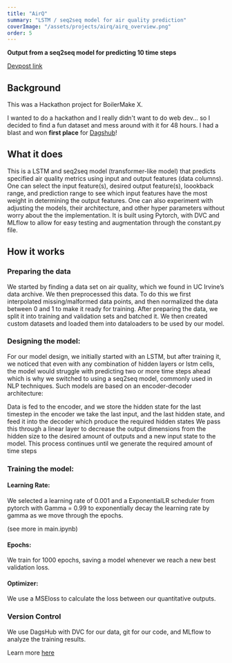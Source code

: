 ```yaml
---
title: "AirQ"
summary: "LSTM / seq2seq model for air quality prediction"
coverImage: "/assets/projects/airq/airq_overview.png"
order: 5 
---
```


**Output from a seq2seq model for predicting 10 time steps**

[Devpost link](https://devpost.com/software/airq)

## Background

This was a Hackathon project for BoilerMake X.

I wanted to do a hackathon and I really didn't want to do web dev... so I decided to find a fun dataset and mess around with it for 48 hours. I had a blast and won **first place** for [Dagshub](https://dagshub.com/)!


## What it does
This is a LSTM and seq2seq model (transformer-like model) that predicts specified air quality metrics using input and output features (data columns). One can select the input feature(s), desired output feature(s), loookback range, and prediction range to see which input features have the most weight in determining the output features. One can also experiment with adjusting the models, their architecture, and other hyper parameters without worry about the the implementation. It is built using Pytorch, with DVC and MLflow to allow for easy testing and augmentation through the constant.py file.

## How it works

### Preparing the data
We started by finding a data set on air quality, which we found in UC Irvine’s data archive. We then preprocessed this data. To do this we first interpolated missing/malformed data points, and then normalized the data between 0 and 1 to make it ready for training. After preparing the data, we split it into training and validation sets and batched it. We then created custom datasets and loaded them into dataloaders to be used by our model.

### Designing the model:
For our model design, we initially started with an LSTM, but after training it, we noticed that even with any combination of hidden layers or lstm cells, the model would struggle with predicting two or more time steps ahead which is why we switched to using a seq2seq model, commonly used in NLP techniques. Such models are based on an encoder-decoder architecture:

Data is fed to the encoder, and we store the hidden state for the last timestep in the encoder
we take the last input, and the last hidden state, and feed it into the decoder which produce the required hidden states
We pass this through a linear layer to decrease the output dimensions from the hidden size to the desired amount of outputs and a new input state to the model.
This process continues until we generate the required amount of time steps
### Training the model:
#### Learning Rate:

We selected a learning rate of 0.001 and a ExponentialLR scheduler from pytorch with Gamma = 0.99 to exponentially decay the learning rate by gamma as we move through the epochs.

(see more in main.ipynb)

#### Epochs:

We train for 1000 epochs, saving a model whenever we reach a new best validation loss.

#### Optimizer:

We use a MSEloss to calculate the loss between our quantitative outputs.

### Version Control

We use DagsHub with DVC for our data, git for our code, and MLflow to analyze the training results.

Learn more [here](https://devpost.com/software/airq)